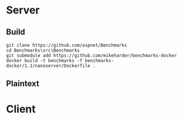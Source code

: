 # Server

## Build
```
git clone https://github.com/aspnet/Benchmarks
cd Benchmarks\src\Benchmarks
git submodule add https://github.com/mikeharder/benchmarks-docker
docker build -t benchmarks -f benchmarks-docker/1.1/nanoserver/Dockerfile .
```

## Plaintext

# Client
